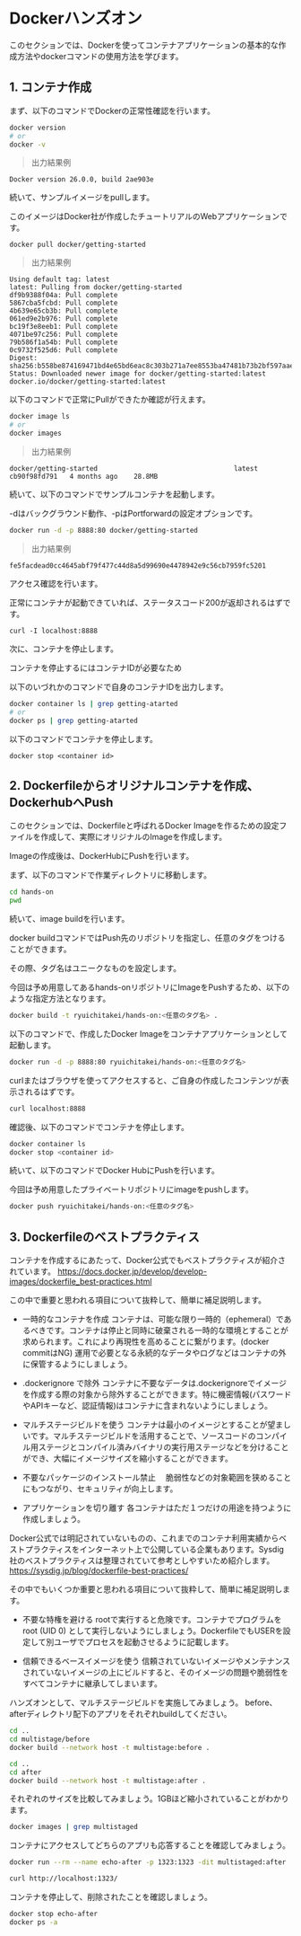 # Dockerハンズオン


このセクションでは、Dockerを使ってコンテナアプリケーションの基本的な作成方法やdockerコマンドの使用方法を学びます。

## 1. コンテナ作成



まず、以下のコマンドでDockerの正常性確認を行います。



```Bash
docker version
# or
docker -v
```


> 出力結果例


```
Docker version 26.0.0, build 2ae903e
```


続いて、サンプルイメージをpullします。

このイメージはDocker社が作成したチュートリアルのWebアプリケーションです。


```
docker pull docker/getting-started
```


> 出力結果例


```
Using default tag: latest
latest: Pulling from docker/getting-started
df9b9388f04a: Pull complete 
5867cba5fcbd: Pull complete 
4b639e65cb3b: Pull complete 
061ed9e2b976: Pull complete 
bc19f3e8eeb1: Pull complete 
4071be97c256: Pull complete 
79b586f1a54b: Pull complete 
0c9732f525d6: Pull complete 
Digest: sha256:b558be874169471bd4e65bd6eac8c303b271a7ee8553ba47481b73b2bf597aae
Status: Downloaded newer image for docker/getting-started:latest
docker.io/docker/getting-started:latest
```


以下のコマンドで正常にPullができたか確認が行えます。


```Bash
docker image ls
# or
docker images
```


> 出力結果例


```
docker/getting-started                                  latest    cb90f98fd791   4 months ago    28.8MB
```


続いて、以下のコマンドでサンプルコンテナを起動します。

-dはバックグラウンド動作、-pはPortforwardの設定オプションです。


```Bash
docker run -d -p 8888:80 docker/getting-started
```

> 出力結果例


```
fe5facdead0cc4645abf79f477c44d8a5d99690e4478942e9c56cb7959fc5201
```


アクセス確認を行います。

正常にコンテナが起動できていれば、ステータスコード200が返却されるはずです。


```
curl -I localhost:8888
```


次に、コンテナを停止します。


コンテナを停止するにはコンテナIDが必要なため

以下のいづれかのコマンドで自身のコンテナIDを出力します。


```Bash
docker container ls | grep getting-atarted
# or
docker ps | grep getting-atarted
```

以下のコマンドでコンテナを停止します。

```
docker stop <container id> 
```



## 2.	Dockerfileからオリジナルコンテナを作成、DockerhubへPush


このセクションでは、Dockerfileと呼ばれるDocker Imageを作るための設定ファイルを作成して、実際にオリジナルのImageを作成します。

Imageの作成後は、DockerHubにPushを行います。


まず、以下のコマンドで作業ディレクトリに移動します。


```Bash
cd hands-on
pwd
```


続いて、image buildを行います。

docker buildコマンドではPush先のリポジトリを指定し、任意のタグをつけることができます。

その際、タグ名はユニークなものを設定します。

今回は予め用意してあるhands-onリポジトリにImageをPushするため、以下のような指定方法となります。


```Bash
docker build -t ryuichitakei/hands-on:<任意のタグ名> .
```

以下のコマンドで、作成したDocker Imageをコンテナアプリケーションとして起動します。


```Bash
docker run -d -p 8888:80 ryuichitakei/hands-on:<任意のタグ名>
```


curlまたはブラウザを使ってアクセスすると、ご自身の作成したコンテンツが表示されるはずです。

```Bash
curl localhost:8888

```



確認後、以下のコマンドでコンテナを停止します。


```Bash
docker container ls
docker stop <container id> 
```


続いて、以下のコマンドでDocker HubにPushを行います。

今回は予め用意したプライベートリポジトリにimageをpushします。


```Bash
docker push ryuichitakei/hands-on:<任意のタグ名>
```

## 3. Dockerfileのベストプラクティス

コンテナを作成するにあたって、Docker公式でもベストプラクティスが紹介されています。
https://docs.docker.jp/develop/develop-images/dockerfile_best-practices.html

この中で重要と思われる項目について抜粋して、簡単に補足説明します。

- 一時的なコンテナを作成
  コンテナは、可能な限り一時的（ephemeral）であるべきです。コンテナは停止と同時に破棄される一時的な環境とすることが求められます。これにより再現性を高めることに繋がります。(docker commitはNG)
  運用で必要となる永続的なデータやログなどはコンテナの外に保管するようにしましょう。

  
- .dockerignore で除外
  コンテナに不要なデータは.dockerignoreでイメージを作成する際の対象から除外することができます。特に機密情報(パスワードやAPIキーなど、認証情報)はコンテナに含まれないようにしましょう。


- マルチステージビルドを使う
  コンテナは最小のイメージとすることが望ましいです。マルチステージビルドを活用することで、ソースコードのコンパイル用ステージとコンパイル済みバイナリの実行用ステージなどを分けることができ、大幅にイメージサイズを縮小することができます。


- 不要なパッケージのインストール禁止
　脆弱性などの対象範囲を狭めることにもつながり、セキュリティが向上します。


- アプリケーションを切り離す
  各コンテナはただ１つだけの用途を持つように作成しましょう。


Docker公式では明記されていないものの、これまでのコンテナ利用実績からベストプラクティスをインターネット上で公開している企業もあります。Sysdig社のベストプラクティスは整理されていて参考としやすいため紹介します。
https://sysdig.jp/blog/dockerfile-best-practices/

その中でもいくつか重要と思われる項目について抜粋して、簡単に補足説明します。


- 不要な特権を避ける
  rootで実行すると危険です。コンテナでプログラムをroot (UID 0) として実行しないようにしましょう。DockerfileでもUSERを設定して別ユーザでプロセスを起動させるように記載します。


- 信頼できるベースイメージを使う
  信頼されていないイメージやメンテナンスされていないイメージの上にビルドすると、そのイメージの問題や脆弱性をすべてコンテナに継承してしまいます。


ハンズオンとして、マルチステージビルドを実施してみましょう。
before、afterディレクトリ配下のアプリをそれぞれbuildしてください。


```bash
cd ..
cd multistage/before 
docker build --network host -t multistage:before .
```



```bash
cd ..
cd after
docker build --network host -t multistage:after .
```

それぞれのサイズを比較してみましょう。1GBほど縮小されていることがわかります。

```bash
docker images | grep multistaged
```


コンテナにアクセスしてどちらのアプリも応答することを確認してみましょう。

```bash
docker run --rm --name echo-after -p 1323:1323 -dit multistaged:after

curl http://localhost:1323/
```

コンテナを停止して、削除されたことを確認しましょう。
```bash
docker stop echo-after
docker ps -a
```

